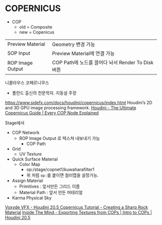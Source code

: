 # COPERNICUS

- COP
  - old = Composite
  - new = Copenicus

|                  |                                                  |
| ---------------- | ------------------------------------------------ |
| Preview Material | Geometry 변경 가능                               |
| SOP Input        | Preview Material에 연결 가능                     |
| ROP Image Output | COP Path에 노드를 끌어다 놔서 Render To Disk버튼 |


니콜라우스 코페르니쿠스
 - 폴란드 출신의 천문학자. 지동설 주장

https://www.sidefx.com/docs/houdini/copernicus/index.html
    Houdini’s 2D and 3D GPU image processing framework.
[Houdini - The Ultimate Copernicus Guide | Every COP Node Explained](https://www.youtube.com/watch?v=ZPL215vfNwg)

Stage에서
- COP Network
  - ROP Image Output 로 텍스쳐 내보내기 가능
    - COP Path
- Grid
  - UV Texture
- Quick Surface Material
  - Color Map
    - op:/stage/copnet1/kuwaharafilter1
    - 위 처럼 `op:`를 붙이면 컬러맵을 설정가능.
- Assign Material
  - Primitives : 앞서만든 그리드 이름
  - Material Path : 앞서 만든 머테리얼
- Karma Physical Sky

[Voxyde VFX - Houdini 20.5 Copernicus Tutorial - Creating a Sharp Rock Material](https://www.youtube.com/watch?v=lAkKisYM9Xo)
[Inside The Mind - Exporting Textures from COPs | Intro to COPs | Houdini 20.5](https://www.youtube.com/watch?v=iGkl5VV3m8M)



